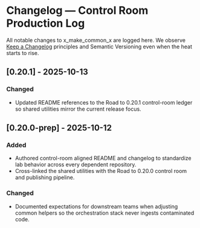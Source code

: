 # Changelog — Control Room Production Log

All notable changes to x_make_common_x are logged here. We observe [Keep a Changelog](https://keepachangelog.com/en/1.1.0/) principles and Semantic Versioning even when the heat starts to rise.

## [0.20.1] - 2025-10-13
### Changed
- Updated README references to the Road to 0.20.1 control-room ledger so shared utilities mirror the current release focus.

## [0.20.0-prep] - 2025-10-12
### Added
- Authored control-room aligned README and changelog to standardize lab behavior across every dependent repository.
- Cross-linked the shared utilities with the Road to 0.20.0 control room and publishing pipeline.

### Changed
- Documented expectations for downstream teams when adjusting common helpers so the orchestration stack never ingests contaminated code.
